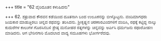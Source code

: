 +++
title = "62 ವೈರಿದೂತನ ಕಳುಹಿದನು"

+++
62. ಶತ್ರುವಾದ ಕೌರವನ ಕಡೆಯಿಂದ ದೂತನಾಗಿ ಬಂದ ಉಲೂಕನನ್ನು ಬೀಳ್ಕೊಟ್ಟನು. ವಂದಿಮಾಗಧರು ಜಯಕಾರ ಮಾಡುತ್ತಿರಲು ಚಿನ್ನದ ರಥವನ್ನು ತರಿಸಿದನು. ಶ್ರೀಕೃಷ್ಣನ ಚರಣಾರವಿಂದಗಳಿಗೆ ವಂದಿಸಿ, ರಥಕ್ಕೆ ಕಟ್ಟಿದ್ದ ನಾಲ್ಕು ಕುದುರೆಗಳ ಕಾಲುಗಳ ಗೊರಸಿನಬಳಿ ಶ್ರೇಷ್ಠ ಮನೋಹರ ರತ್ನಗಳನ್ನು ಚಿನ್ನವನ್ನು ಅರ್ಪಿಸಿ ಧರ್ಮಜನು ರಥಾರೋಹಣ ಮಾಡಿದನು. ಆಗ ಭೇರಿನಗಾರಿ ಮೊದಲಾದ ವಾದ್ಯ ಸಮೂಹಗಳು ಭೋರ್ಗರೆದವು.